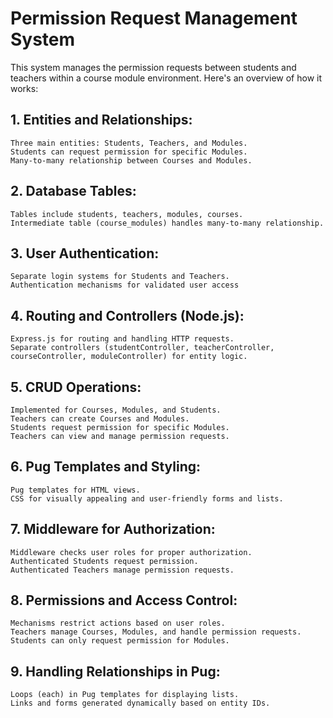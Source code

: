 <h1>Permission Request Management System</h1>

This system manages the permission requests between students and teachers within a course module environment. Here's an overview of how it works:
<h2>1. Entities and Relationships:</h2>

    Three main entities: Students, Teachers, and Modules.
    Students can request permission for specific Modules.
    Many-to-many relationship between Courses and Modules.

<h2>2. Database Tables:</h2>

    Tables include students, teachers, modules, courses.
    Intermediate table (course_modules) handles many-to-many relationship.

<h2>3. User Authentication:</h2>

    Separate login systems for Students and Teachers.
    Authentication mechanisms for validated user access

<h2>4. Routing and Controllers (Node.js):</h2>

    Express.js for routing and handling HTTP requests.
    Separate controllers (studentController, teacherController, courseController, moduleController) for entity logic.

<h2>5. CRUD Operations:</h2>

    Implemented for Courses, Modules, and Students.
    Teachers can create Courses and Modules.
    Students request permission for specific Modules.
    Teachers can view and manage permission requests.

<h2>6. Pug Templates and Styling:</h2>

    Pug templates for HTML views.
    CSS for visually appealing and user-friendly forms and lists.

 <h2> 7. Middleware for Authorization:</h2>

    Middleware checks user roles for proper authorization.
    Authenticated Students request permission.
    Authenticated Teachers manage permission requests.

<h2>8. Permissions and Access Control:</h2>

    Mechanisms restrict actions based on user roles.
    Teachers manage Courses, Modules, and handle permission requests.
    Students can only request permission for Modules.

<h2>9. Handling Relationships in Pug:</h2>

    Loops (each) in Pug templates for displaying lists.
    Links and forms generated dynamically based on entity IDs.
